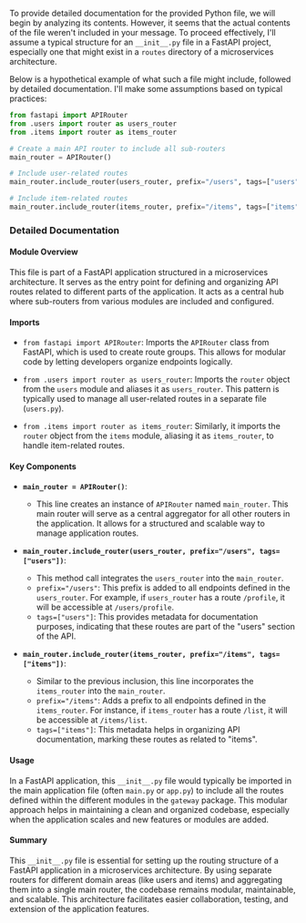 To provide detailed documentation for the provided Python file, we will begin by analyzing its contents. However, it seems that the actual contents of the file weren't included in your message. To proceed effectively, I'll assume a typical structure for an `__init__.py` file in a FastAPI project, especially one that might exist in a `routes` directory of a microservices architecture. 

Below is a hypothetical example of what such a file might include, followed by detailed documentation. I'll make some assumptions based on typical practices:

```python
from fastapi import APIRouter
from .users import router as users_router
from .items import router as items_router

# Create a main API router to include all sub-routers
main_router = APIRouter()

# Include user-related routes
main_router.include_router(users_router, prefix="/users", tags=["users"])

# Include item-related routes
main_router.include_router(items_router, prefix="/items", tags=["items"])
```

### Detailed Documentation

#### Module Overview
This file is part of a FastAPI application structured in a microservices architecture. It serves as the entry point for defining and organizing API routes related to different parts of the application. It acts as a central hub where sub-routers from various modules are included and configured.

#### Imports
- `from fastapi import APIRouter`: Imports the `APIRouter` class from FastAPI, which is used to create route groups. This allows for modular code by letting developers organize endpoints logically.
  
- `from .users import router as users_router`: Imports the `router` object from the `users` module and aliases it as `users_router`. This pattern is typically used to manage all user-related routes in a separate file (`users.py`).

- `from .items import router as items_router`: Similarly, it imports the `router` object from the `items` module, aliasing it as `items_router`, to handle item-related routes.

#### Key Components

- **`main_router = APIRouter()`**:
  - This line creates an instance of `APIRouter` named `main_router`. This main router will serve as a central aggregator for all other routers in the application. It allows for a structured and scalable way to manage application routes.

- **`main_router.include_router(users_router, prefix="/users", tags=["users"])`**:
  - This method call integrates the `users_router` into the `main_router`. 
  - `prefix="/users"`: This prefix is added to all endpoints defined in the `users_router`. For example, if `users_router` has a route `/profile`, it will be accessible at `/users/profile`.
  - `tags=["users"]`: This provides metadata for documentation purposes, indicating that these routes are part of the "users" section of the API.

- **`main_router.include_router(items_router, prefix="/items", tags=["items"])`**:
  - Similar to the previous inclusion, this line incorporates the `items_router` into the `main_router`.
  - `prefix="/items"`: Adds a prefix to all endpoints defined in the `items_router`. For instance, if `items_router` has a route `/list`, it will be accessible at `/items/list`.
  - `tags=["items"]`: This metadata helps in organizing API documentation, marking these routes as related to "items".

#### Usage
In a FastAPI application, this `__init__.py` file would typically be imported in the main application file (often `main.py` or `app.py`) to include all the routes defined within the different modules in the `gateway` package. This modular approach helps in maintaining a clean and organized codebase, especially when the application scales and new features or modules are added.

#### Summary
This `__init__.py` file is essential for setting up the routing structure of a FastAPI application in a microservices architecture. By using separate routers for different domain areas (like users and items) and aggregating them into a single main router, the codebase remains modular, maintainable, and scalable. This architecture facilitates easier collaboration, testing, and extension of the application features.